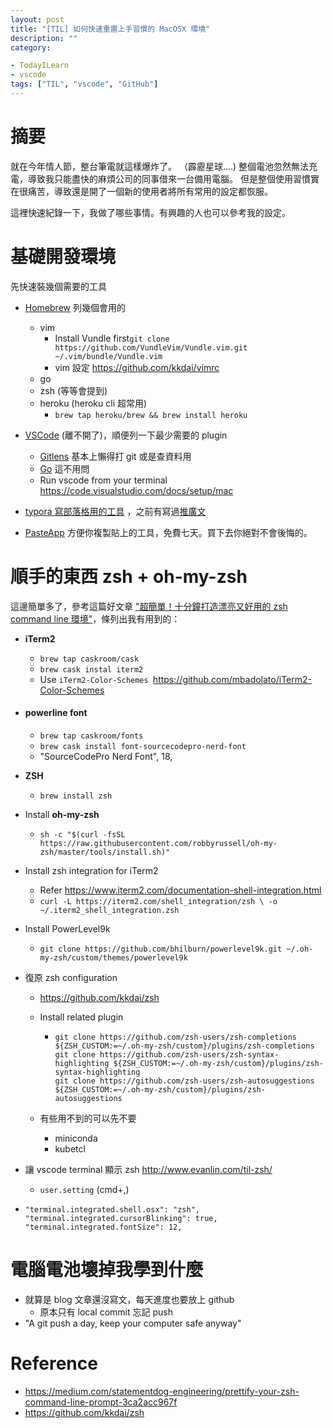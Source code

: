 ```yaml
---
layout: post
title: "[TIL] 如何快速重置上手習慣的 MacOSX 環境"
description: ""
category: 

- TodayILearn
- vscode
tags: ["TIL", "vscode", "GitHub"]
---
```


# 摘要

就在今年情人節，整台筆電就這樣爆炸了。 （霹靂星球....) 整個電池忽然無法充電，導致我只能盡快的麻煩公司的同事借來一台備用電腦。 但是整個使用習慣實在很痛苦，導致還是開了一個新的使用者將所有常用的設定都恢服。

這裡快速紀錄一下，我做了哪些事情。有興趣的人也可以參考我的設定。



# 基礎開發環境

先快速裝幾個需要的工具

- [Homebrew](https://brew.sh/) 列幾個會用的
  - vim
    - Install Vundle first`git clone https://github.com/VundleVim/Vundle.vim.git ~/.vim/bundle/Vundle.vim`
    - vim 設定 https://github.com/kkdai/vimrc
  - go
  - zsh (等等會提到)
  - heroku (heroku cli 超常用)
	  - `brew tap heroku/brew && brew install heroku`
- [VSCode](https://code.visualstudio.com/) (離不開了)，順便列一下最少需要的 plugin

  - [Gitlens](https://github.com/eamodio/vscode-gitlens) 基本上懶得打 git 或是查資料用
  - [Go](https://github.com/Microsoft/vscode-go) 這不用問
  - Run vscode from your terminal https://code.visualstudio.com/docs/setup/mac
- [typora 寫部落格用的工具](https://typora.io/) ，之前有寫過[推廣文](http://www.evanlin.com/til-mdeditor-typora/)
- [PasteApp](https://pasteapp.me/) 方便你複製貼上的工具，免費七天。買下去你絕對不會後悔的。



# 順手的東西 zsh + oh-my-zsh

這邊簡單多了，參考這篇好文章 ["超簡單！十分鐘打造漂亮又好用的 zsh command line 環境"](https://medium.com/statementdog-engineering/prettify-your-zsh-command-line-prompt-3ca2acc967f)，條列出我有用到的：

- **iTerm2**

  - `brew tap caskroom/cask`
  - `brew cask instal iterm2`
  - Use `iTerm2-Color-Schemes `https://github.com/mbadolato/iTerm2-Color-Schemes

- #### **powerline font**

  - `brew tap caskroom/fonts`
  - `brew cask install font-sourcecodepro-nerd-font`
  - "SourceCodePro Nerd Font", 18, 

- **ZSH**

  - `brew install zsh`

- Install **oh-my-zsh**

  - `sh -c "$(curl -fsSL https://raw.githubusercontent.com/robbyrussell/oh-my-zsh/master/tools/install.sh)"`

- Install zsh integration for iTerm2

  - Refer https://www.iterm2.com/documentation-shell-integration.html
  - `curl -L https://iterm2.com/shell_integration/zsh \
    -o ~/.iterm2_shell_integration.zsh`

- Install PowerLevel9k

  - `git clone https://github.com/bhilburn/powerlevel9k.git ~/.oh-my-zsh/custom/themes/powerlevel9k`

- 復原 zsh configuration 

  - https://github.com/kkdai/zsh

  - Install related plugin

    - ```
      git clone https://github.com/zsh-users/zsh-completions ${ZSH_CUSTOM:=~/.oh-my-zsh/custom}/plugins/zsh-completions
      git clone https://github.com/zsh-users/zsh-syntax-highlighting ${ZSH_CUSTOM:=~/.oh-my-zsh/custom}/plugins/zsh-syntax-highlighting
      git clone https://github.com/zsh-users/zsh-autosuggestions ${ZSH_CUSTOM:=~/.oh-my-zsh/custom}/plugins/zsh-autosuggestions
      ```

  - 有些用不到的可以先不要
    - miniconda
    - kubetcl

- 讓 vscode terminal 顯示 zsh  http://www.evanlin.com/til-zsh/ 

  - `user.setting` (cmd+,) 

- ```
  "terminal.integrated.shell.osx": "zsh",
  "terminal.integrated.cursorBlinking": true,
  "terminal.integrated.fontSize": 12,
  ```



# 電腦電池壞掉我學到什麼

- 就算是 blog 文章還沒寫文，每天進度也要放上 github 
  - 原本只有 local commit 忘記 push
- "A git push a day, keep your computer safe anyway"



# Reference

- https://medium.com/statementdog-engineering/prettify-your-zsh-command-line-prompt-3ca2acc967f
- https://github.com/kkdai/zsh
